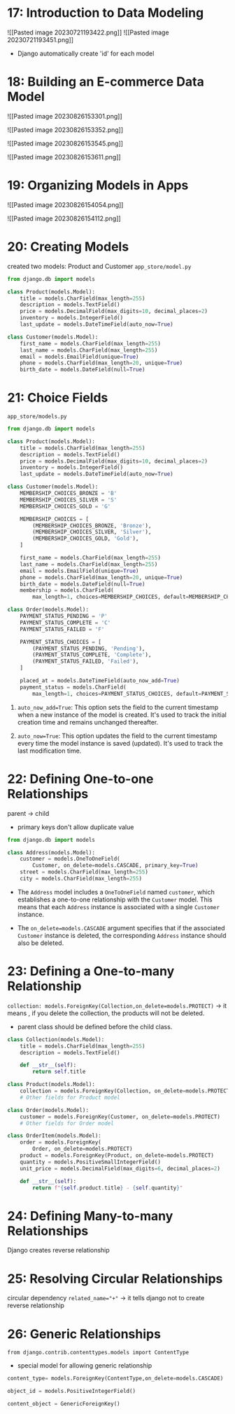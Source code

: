 # 17: Introduction to Data Modeling 
![[Pasted image 20230721193422.png]]
![[Pasted image 20230721193451.png]]

- Django automatically create 'id' for each model


# 18: Building an E-commerce Data Model
![[Pasted image 20230826153301.png]]

![[Pasted image 20230826153352.png]]

![[Pasted image 20230826153545.png]]

![[Pasted image 20230826153611.png]]



# 19: Organizing Models in Apps
![[Pasted image 20230826154054.png]]

![[Pasted image 20230826154112.png]]




# 20: Creating Models 
created two models: Product and Customer
`app_store/model.py`
```python
from django.db import models

class Product(models.Model):
    title = models.CharField(max_length=255)
    description = models.TextField()
    price = models.DecimalField(max_digits=10, decimal_places=2)
    inventory = models.IntegerField()
    last_update = models.DateTimeField(auto_now=True)

class Customer(models.Model):
    first_name = models.CharField(max_length=255)
    last_name = models.CharField(max_length=255)
    email = models.EmailField(unique=True)
    phone = models.CharField(max_length=20, unique=True)
    birth_date = models.DateField(null=True)

```


# 21: Choice Fields

`app_store/models.py`
```python
from django.db import models

class Product(models.Model):
    title = models.CharField(max_length=255)
    description = models.TextField()
    price = models.DecimalField(max_digits=10, decimal_places=2)
    inventory = models.IntegerField()
    last_update = models.DateTimeField(auto_now=True)

class Customer(models.Model):
    MEMBERSHIP_CHOICES_BRONZE = 'B'
    MEMBERSHIP_CHOICES_SILVER = 'S'
    MEMBERSHIP_CHOICES_GOLD = 'G'

    MEMBERSHIP_CHOICES = [
        (MEMBERSHIP_CHOICES_BRONZE, 'Bronze'),
        (MEMBERSHIP_CHOICES_SILVER, 'Silver'),
        (MEMBERSHIP_CHOICES_GOLD, 'Gold'),
    ]

    first_name = models.CharField(max_length=255)
    last_name = models.CharField(max_length=255)
    email = models.EmailField(unique=True)
    phone = models.CharField(max_length=20, unique=True)
    birth_date = models.DateField(null=True)
    membership = models.CharField(
        max_length=1, choices=MEMBERSHIP_CHOICES, default=MEMBERSHIP_CHOICES_BRONZE)

class Order(models.Model):
    PAYMENT_STATUS_PENDING = 'P'
    PAYMENT_STATUS_COMPLETE = 'C'
    PAYMENT_STATUS_FAILED = 'F'

    PAYMENT_STATUS_CHOICES = [
        (PAYMENT_STATUS_PENDING, 'Pending'),
        (PAYMENT_STATUS_COMPLETE, 'Complete'),
        (PAYMENT_STATUS_FAILED, 'Failed'),
    ]

    placed_at = models.DateTimeField(auto_now_add=True)
    payment_status = models.CharField(
        max_length=1, choices=PAYMENT_STATUS_CHOICES, default=PAYMENT_STATUS_PENDING)

```


1. `auto_now_add=True`: This option sets the field to the current timestamp when a new instance of the model is created. It's used to track the initial creation time and remains unchanged thereafter.
    
2. `auto_now=True`: This option updates the field to the current timestamp every time the model instance is saved (updated). It's used to track the last modification time.

# 22: Defining One-to-one Relationships 
parent -> child
- primary keys don't allow duplicate value

```python
from django.db import models

class Address(models.Model):
    customer = models.OneToOneField(
        Customer, on_delete=models.CASCADE, primary_key=True)
    street = models.CharField(max_length=255)
    city = models.CharField(max_length=255)
```
- The `Address` model includes a `OneToOneField` named `customer`, which establishes a one-to-one relationship with the `Customer` model. This means that each `Address` instance is associated with a single `Customer` instance.
    
- The `on_delete=models.CASCADE` argument specifies that if the associated `Customer` instance is deleted, the corresponding `Address` instance should also be deleted.


# 23: Defining a One-to-many Relationship 
`collection: models.ForeignKey(Collection,on_delete=models.PROTECT)` -> it means , if you delete the collection, the products will not  be deleted.

- parent class should be defined before the child class.
```python
class Collection(models.Model):
    title = models.CharField(max_length=255)
    description = models.TextField()

    def __str__(self):
        return self.title

class Product(models.Model):
    collection = models.ForeignKey(Collection, on_delete=models.PROTECT)
    # Other fields for Product model

class Order(models.Model):
    customer = models.ForeignKey(Customer, on_delete=models.PROTECT)
    # Other fields for Order model

class OrderItem(models.Model):
    order = models.ForeignKey(
        Order, on_delete=models.PROTECT)
    product = models.ForeignKey(Product, on_delete=models.PROTECT)
    quantity = models.PositiveSmallIntegerField()
    unit_price = models.DecimalField(max_digits=6, decimal_places=2)

    def __str__(self):
        return f"{self.product.title} - {self.quantity}"

```


# 24: Defining Many-to-many Relationships 
Django creates reverse relationship

# 25: Resolving Circular Relationships 
circular dependency
`related_name="+"` -> it tells django not to create reverse relationship

# 26: Generic Relationships
`from django.contrib.contenttypes.models import ContentType`
- special model for allowing generic relationship

```python
content_type= models.ForeignKey(ContentType,on_delete=models.CASCADE)

object_id = models.PositiveIntegerField()

content_object = GenericForeignKey()
```

